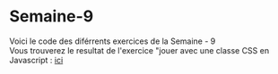 # Semaine-9  
  

Voici le code des diférrents exercices de la Semaine - 9  
Vous trouverez le resultat de l'exercice "jouer avec une classe CSS en Javascript : [ici](http://e-noumene.github.io/Semaine-9)


 
